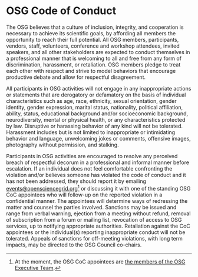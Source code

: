 # OSG Code of Conduct

The OSG believes that a culture of inclusion,
integrity, and cooperation is necessary to achieve its scientific goals,
by affording all members the opportunity to reach their full potential.
All OSG members, participants, vendors, staff, volunteers, conference and workshop attendees, invited speakers,
and all other stakeholders are expected to conduct themselves in a professional manner
that is welcoming to all and free from any form of discrimination, harassment, or retaliation.
OSG members pledge to treat each other with respect and
strive to model behaviors that encourage productive debate and allow for respectful disagreement.

All participants in OSG activities will not engage in any inappropriate actions or statements that
are derogatory or defamatory on the basis of individual characteristics
such as age, race, ethnicity, sexual orientation, gender identity, gender expression, marital status,
nationality, political affiliation, ability, status, educational background and/or socioeconomic background,
neurodiversity, mental or physical health, or any characteristics protected by law.
Disruptive or harassing behavior of any kind will not be tolerated.
Harassment includes but is not limited to inappropriate or intimidating behavior and language,
unwelcoming jokes or comments, offensive images, photography without permission, and stalking.

Participants in OSG activities are encouraged to resolve any perceived breach of respectful decorum
in a professional and informal manner before escalation.
If an individual does not feel comfortable confronting the violation
and/or believes someone has violated the code of conduct and it has not been addressed,
they should report it by emailing [events@opensciencegrid.org](mailto:events@opensciencegrid.org)[^1]
or discussing it with one of the standing OSG CoC appointees
who will follow-up on the reported violation in a confidential manner.
The appointees will determine ways of redressing the matter and counsel the parties involved.
Sanctions may be issued and range from verbal warning,
ejection from a meeting without refund,
removal of subscription from a forum or mailing list,
revocation of access to OSG services,
up to notifying appropriate authorities.
Retaliation against the CoC appointees
or the individual(s) reporting inappropriate conduct
will not be tolerated.
Appeals of sanctions for off-meeting violations,
with long term impacts,
may be directed to the OSG Council co-chairs.

[^1]: At the moment, the OSG CoC appointees are [the members of the OSG Executive Team](index.md).
